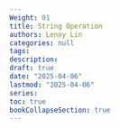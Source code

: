 ```yaml
---
Weight: 01
title: String Operation
authors: Lenny Lin
categories: null
tags: 
description: 
draft: true
date: "2025-04-06"
lastmod: "2025-04-06"
series:
toc: true
bookCollapseSection: true
---
```







